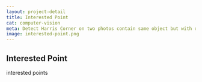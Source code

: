 ```yaml
---
layout: project-detail
title: Interested Point
cat: computer-vision
meta: Detect Harris Corner on two photos contain same object but with different perspective.
image: interested-point.png
---
```

## Interested Point

interested points